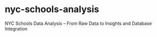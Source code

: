 # nyc-schools-analysis
NYC Schools Data Analysis – From Raw Data to Insights and Database Integration
